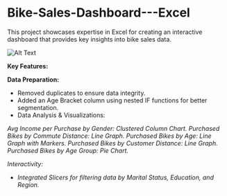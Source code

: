 # Bike-Sales-Dashboard---Excel
This project showcases expertise in Excel for creating an interactive dashboard that provides key insights into bike sales data.

![Alt Text](https://github.com/Analyzewithasim/Bike-Sales-Dashboard---Excel/blob/main/Bike%20Sales%20Dashboard.gif)

**Key Features:**

**Data Preparation:**

- Removed duplicates to ensure data integrity.
- Added an Age Bracket column using nested IF functions for better segmentation.
- Data Analysis & Visualizations:

*Avg Income per Purchase by Gender: Clustered Column Chart.*
*Purchased Bikes by Commute Distance: Line Graph.*
*Purchased Bikes by Age: Line Graph with Markers.*
*Purchased Bikes by Customer Distance: Line Graph.*
*Purchased Bikes by Age Group: Pie Chart.*

*Interactivity:*

- *Integrated Slicers for filtering data by Marital Status, Education, and Region.*

